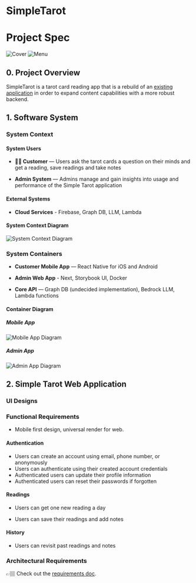 # SimpleTarot

# Project Spec

![Cover](./assets/tarot-home.png) ![Menu](./assets/tarot-menu.png)

## 0. Project Overview

SimpleTarot is a tarot card reading app that is a rebuild of an [existing application](https://github.com/avacollins/tarot-ix) in order to expand content capabilities with a more robust backend.

## 1. Software System

### System Context

#### System Users

- **👩🏻 Customer** — Users ask the tarot cards a question on their minds and get a reading, save readings and take notes

- **Admin System** — Admins manage and gain insights into usage and performance of the Simple Tarot application

#### External Systems

- **Cloud Services** - Firebase, Graph DB, LLM, Lambda

#### System Context Diagram

![System Context Diagram](./assets/system_context.jpg)

### System Containers

- **Customer Mobile App** — React Native for iOS and Android

- **Admin Web App** - Next, Storybook UI, Docker

- **Core API** — Graph DB (undecided implementation), Bedrock LLM, Lambda functions


#### Container Diagram

##### Mobile App

![Mobile App Diagram](./assets/mobile_container.jpg)

##### Admin App

![Admin App Diagram](./assets/admin_container.jpg)

## 2. Simple Tarot Web Application

### UI Designs


### Functional Requirements

- Mobile first design, universal render for web.

#### Authentication

- Users can create an account using email, phone number, or anonymously
- Users can authenticate using their created account credentials
- Authenticated users can update their profile information
- Authenticated users can reset their passwords if forgotten

#### Readings

- Users can get one new reading a day

- Users can save their readings and add notes

#### History

- Users can revisit past readings and notes


### Architectural Requirements

👉🏽 Check out the [requirements doc](./docs/requirements.md).
